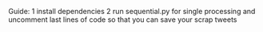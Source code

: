 Guide:
1   install dependencies 
2   run sequential.py for single processing and uncomment last lines of code so that you can save your scrap tweets
